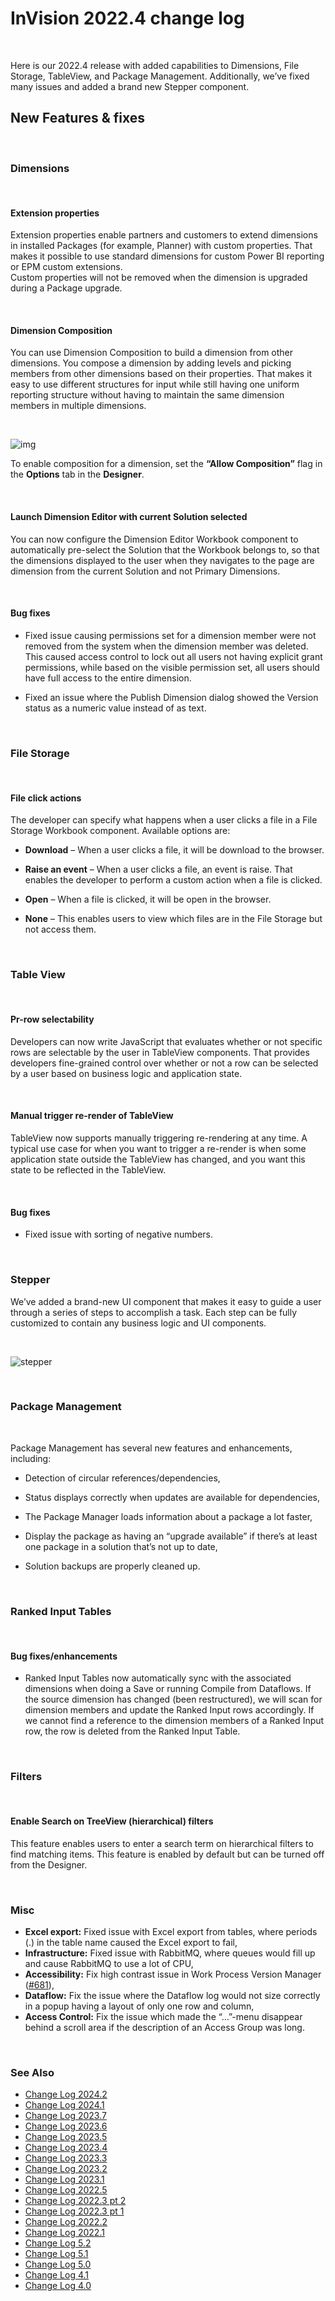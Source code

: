 

# InVision 2022.4 change log

<br/>

Here is our 2022.4 release with added capabilities to Dimensions, File Storage, TableView, and Package Management. Additionally, we’ve fixed many issues and added a brand new Stepper component.

## New Features & fixes

<br/>

### Dimensions

<br/>

#### Extension properties

Extension properties enable partners and customers to extend dimensions in installed Packages (for example, Planner) with custom properties. That makes it possible to use standard dimensions for custom Power BI reporting or EPM custom extensions.  
Custom properties will not be removed when the dimension is upgraded during a Package upgrade.

<br/>

#### Dimension Composition

You can use Dimension Composition to build a dimension from other dimensions. You compose a dimension by adding levels and picking members from other dimensions based on their properties. That makes it easy to use different structures for input while still having one uniform reporting structure without having to maintain the same dimension members in multiple dimensions.

<br/>

![img](https://profitbasedocs.blob.core.windows.net/images/dimChLog.png)

To enable composition for a dimension, set the **“Allow Composition”** flag in the **Options** tab in the **Designer**.

<br/>

#### Launch Dimension Editor with current Solution selected

You can now configure the Dimension Editor Workbook component to automatically pre-select the Solution that the Workbook belongs to, so that the dimensions displayed to the user when they navigates to the page are dimension from the current Solution and not Primary Dimensions.

<br/>

#### Bug fixes

- Fixed issue causing permissions set for a dimension member were not removed from the system when the dimension member was deleted. This caused access control to lock out all users not having explicit grant permissions, while based on the visible permission set, all users should have full access to the entire dimension.

- Fixed an issue where the Publish Dimension dialog showed the Version status as a numeric value instead of as text.

<br/>

### File Storage

<br/>

#### File click actions

The developer can specify what happens when a user clicks a file in a File Storage Workbook component. Available options are:

- **Download** – When a user clicks a file, it will be download to the browser.

- **Raise an event** – When a user clicks a file, an event is raise. That enables the developer to perform a custom action when a file is clicked.

- **Open** – When a file is clicked, it will be open in the browser.

- **None** – This enables users to view which files are in the File Storage but not access them.

<br/>

### Table View

<br/>

#### Pr-row selectability

Developers can now write JavaScript that evaluates whether or not specific rows are selectable by the user in TableView components. That provides developers fine-grained control over whether or not a row can be selected by a user based on business logic and application state.

<br/>

#### Manual trigger re-render of TableView

TableView now supports manually triggering re-rendering at any time. A typical use case for when you want to trigger a re-render is when some application state outside the TableView has changed, and you want this state to be reflected in the TableView.

<br/>

#### Bug fixes

- Fixed issue with sorting of negative numbers.

<br/>

### Stepper

We’ve added a brand-new UI component that makes it easy to guide a user through a series of steps to accomplish a task. Each step can be fully customized to contain any business logic and UI components.

<br/>

![stepper](https://profitbasedocs.blob.core.windows.net/images/stepper.png)

<br/>

### Package Management

<br/>

Package Management has several new features and enhancements, including:

- Detection of circular references/dependencies,

- Status displays correctly when updates are available for dependencies,

- The Package Manager loads information about a package a lot faster,

- Display the package as having an “upgrade available” if there’s at least one package in a solution that’s not up to date,

- Solution backups are properly cleaned up.

<br/>

### Ranked Input Tables

<br/>

#### Bug fixes/enhancements

- Ranked Input Tables now automatically sync with the associated dimensions when doing a Save or running Compile from Dataflows. If the source dimension has changed (been restructured), we will scan for dimension members and update the Ranked Input rows accordingly. If we cannot find a reference to the dimension members of a Ranked Input row, the row is deleted from the Ranked Input Table.

<br/>

### Filters

<br/>

#### Enable Search on TreeView (hierarchical) filters

This feature enables users to enter a search term on hierarchical filters to find matching items. This feature is enabled by default but can be turned off from the Designer.

<br/>

### Misc

- **Excel export:** Fixed issue with Excel export from tables, where periods (.) in the table name caused the Excel export to fail,
- **Infrastructure:** Fixed issue with RabbitMQ, where queues would fill up and cause RabbitMQ to use a lot of CPU,
- **Accessibility:** Fix high contrast issue in Work Process Version Manager ([#681](https://support.profitbase.com/platform/invision-beta/-/issues/681)),
- **Dataflow:** Fix the issue where the Dataflow log would not size correctly in a popup having a layout of only one row and column,
- **Access Control:** Fix the issue which made the “…”-menu disappear behind a scroll area if the description of an Access Group was long.

<br/>

### See Also

- [Change Log 2024.2](changelog24_2.md)
- [Change Log 2024.1](changelog24_1.md)
- [Change Log 2023.7](changelog23_7.md)
- [Change Log 2023.6](changelog23_6.md)
- [Change Log 2023.5](changelog23_5.md)
- [Change Log 2023.4](changelog23_4.md)
- [Change Log 2023.3](changelog23_3.md)
- [Change Log 2023.2](changelog23_2.md)
- [Change Log 2023.1](changelog23_1.md)
- [Change Log 2022.5](changelog22_5.md)
- [Change Log 2022.3 pt 2](changelog22_3_2.md)
- [Change Log 2022.3 pt 1](changelog22_3_1.md)
- [Change Log 2022.2](changelog22_2.md)
- [Change Log 2022.1](changelog22_1.md)
- [Change Log 5.2](changelog52.md)
- [Change Log 5.1](changelog51.md)
- [Change Log 5.0](changelog5.md)
- [Change Log 4.1](changelog41.md)
- [Change Log 4.0](changelog40.md)
